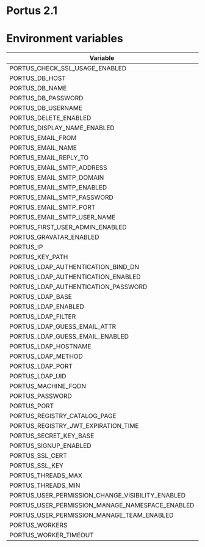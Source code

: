 # Portus 2.1

# Environment variables
|Variable|Default|
|--------|-------|
|PORTUS_CHECK_SSL_USAGE_ENABLED|true|
|PORTUS_DB_HOST|127.0.0.1|
|PORTUS_DB_NAME|portus|
|PORTUS_DB_PASSWORD|portus|
|PORTUS_DB_USERNAME|root|
|PORTUS_DELETE_ENABLED|false|
|PORTUS_DISPLAY_NAME_ENABLED|false|
|PORTUS_EMAIL_FROM|portus@example.com|
|PORTUS_EMAIL_NAME|Portus|
|PORTUS_EMAIL_REPLY_TO|no-reply@example.com|
|PORTUS_EMAIL_SMTP_ADDRESS|smtp.example.com|
|PORTUS_EMAIL_SMTP_DOMAIN|example.com|
|PORTUS_EMAIL_SMTP_ENABLED|false|
|PORTUS_EMAIL_SMTP_PASSWORD|password|
|PORTUS_EMAIL_SMTP_PORT|587|
|PORTUS_EMAIL_SMTP_USER_NAME|username@example.com|
|PORTUS_FIRST_USER_ADMIN_ENABLED|true|
|PORTUS_GRAVATAR_ENABLED|true|
|PORTUS_IP|0.0.0.0|
|PORTUS_KEY_PATH||
|PORTUS_LDAP_AUTHENTICATION_BIND_DN||
|PORTUS_LDAP_AUTHENTICATION_ENABLED|false|
|PORTUS_LDAP_AUTHENTICATION_PASSWORD||
|PORTUS_LDAP_BASE||
|PORTUS_LDAP_ENABLED|false|
|PORTUS_LDAP_FILTER||
|PORTUS_LDAP_GUESS_EMAIL_ATTR||
|PORTUS_LDAP_GUESS_EMAIL_ENABLED|false|
|PORTUS_LDAP_HOSTNAME|ldap_hostname|
|PORTUS_LDAP_METHOD|plain|
|PORTUS_LDAP_PORT|389|
|PORTUS_LDAP_UID|uid|
|PORTUS_MACHINE_FQDN|portus.test.lan|
|PORTUS_PASSWORD||
|PORTUS_PORT|443|
|PORTUS_REGISTRY_CATALOG_PAGE|100|
|PORTUS_REGISTRY_JWT_EXPIRATION_TIME|5|
|PORTUS_SECRET_KEY_BASE|CHANGE_ME|
|PORTUS_SIGNUP_ENABLED|true|
|PORTUS_SSL_CERT|config/certs/server.crt|
|PORTUS_SSL_KEY|config/certs/server.key|
|PORTUS_THREADS_MAX|16|
|PORTUS_THREADS_MIN|0|
|PORTUS_USER_PERMISSION_CHANGE_VISIBILITY_ENABLED|true|
|PORTUS_USER_PERMISSION_MANAGE_NAMESPACE_ENABLED|true|
|PORTUS_USER_PERMISSION_MANAGE_TEAM_ENABLED|true|
|PORTUS_WORKERS|2|
|PORTUS_WORKER_TIMEOUT|60|
